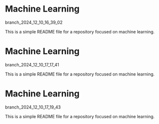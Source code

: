 # Machine Learning

branch_2024_12_10_16_39_02

This is a simple README file for a repository focused on machine learning.

# Machine Learning

branch_2024_12_10_17_17_41

This is a simple README file for a repository focused on machine learning.

# Machine Learning

branch_2024_12_10_17_19_43

This is a simple README file for a repository focused on machine learning.
